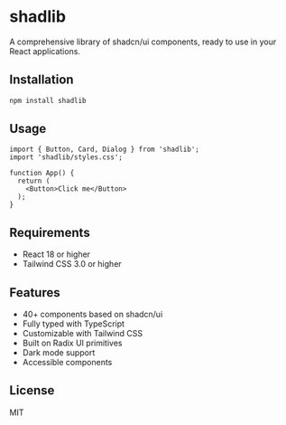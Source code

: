 <!-- omit in toc -->
# shadlib


A comprehensive library of shadcn/ui components, ready to use in your React applications.

## Installation

```bash
npm install shadlib
```

## Usage

```tsx
import { Button, Card, Dialog } from 'shadlib';
import 'shadlib/styles.css';

function App() {
  return (
    <Button>Click me</Button>
  );
}
```

## Requirements

- React 18 or higher
- Tailwind CSS 3.0 or higher

## Features

- 40+ components based on shadcn/ui
- Fully typed with TypeScript
- Customizable with Tailwind CSS
- Built on Radix UI primitives
- Dark mode support
- Accessible components

## License

MIT
